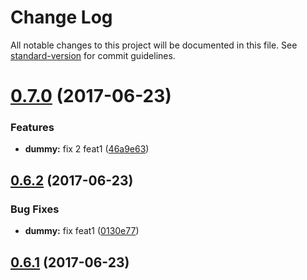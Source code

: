 # Change Log

All notable changes to this project will be documented in this file. See [standard-version](https://github.com/conventional-changelog/standard-version) for commit guidelines.

<a name="0.7.0"></a>
# [0.7.0](https://github.com/IMSmobile/app/compare/v0.6.2...v0.7.0) (2017-06-23)


### Features

* **dummy:** fix 2 feat1 ([46a9e63](https://github.com/IMSmobile/app/commit/46a9e63))



<a name="0.6.2"></a>
## [0.6.2](https://github.com/IMSmobile/app/compare/v0.6.1...v0.6.2) (2017-06-23)


### Bug Fixes

* **dummy:** fix feat1 ([0130e77](https://github.com/IMSmobile/app/commit/0130e77))



<a name="0.6.1"></a>
## [0.6.1](https://github.com/IMSmobile/app/compare/v0.6.0...v0.6.1) (2017-06-23)
